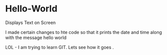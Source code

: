 # Hello-World
Displays Text on Screen



I made certain changes to hte code so that it prints the date and time along with the message hello world



LOL - I am trying to learn GIT. Lets see how it goes .
